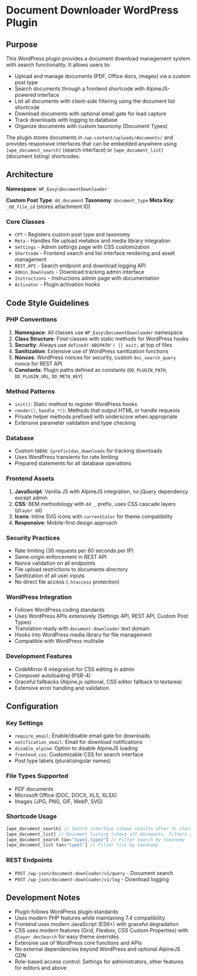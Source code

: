 # Document Downloader WordPress Plugin

## Purpose

This WordPress plugin provides a document download management system with search functionality. It allows users to:

- Upload and manage documents (PDF, Office docs, images) via a custom post type
- Search documents through a frontend shortcode with AlpineJS-powered interface  
- List all documents with client-side filtering using the document list shortcode
- Download documents with optional email gate for lead capture
- Track downloads with logging to database
- Organize documents with custom taxonomy (Document Types)

The plugin stores documents in `/wp-content/uploads/documents/` and provides responsive interfaces that can be embedded anywhere using `[wpe_document_search]` (search interface) or `[wpe_document_list]` (document listing) shortcodes.

## Architecture

**Namespace**: `WP_Easy\DocumentDownloader`

**Custom Post Type**: `dd_document` 
**Taxonomy**: `document_type`
**Meta Key**: `_dd_file_id` (stores attachment ID)

### Core Classes

- `CPT` - Registers custom post type and taxonomy
- `Meta` - Handles file upload metabox and media library integration
- `Settings` - Admin settings page with CSS customization
- `Shortcode` - Frontend search and list interface rendering and asset management
- `REST_API` - Search endpoint and download logging API
- `Admin_Downloads` - Download tracking admin interface
- `Instructions` - Instructions admin page with documentation
- `Activator` - Plugin activation hooks

## Code Style Guidelines

### PHP Conventions

1. **Namespace**: All classes use `WP_Easy\DocumentDownloader` namespace
2. **Class Structure**: Final classes with static methods for WordPress hooks
3. **Security**: Always use `defined('ABSPATH') || exit;` at top of files
4. **Sanitization**: Extensive use of WordPress sanitization functions
5. **Nonces**: WordPress nonces for security, custom `doc_search_query` nonce for REST API
6. **Constants**: Plugin paths defined as constants (`DD_PLUGIN_PATH`, `DD_PLUGIN_URL`, `DD_META_KEY`)

### Method Patterns

- `init()`: Static method to register WordPress hooks
- `render()`, `handle_*()`: Methods that output HTML or handle requests
- Private helper methods prefixed with underscore when appropriate
- Extensive parameter validation and type checking

### Database

- Custom table: `{prefix}das_downloads` for tracking downloads
- Uses WordPress transients for rate limiting
- Prepared statements for all database operations

### Frontend Assets

1. **JavaScript**: Vanilla JS with AlpineJS integration, no jQuery dependency except admin
2. **CSS**: BEM methodology with `dd__` prefix, uses CSS cascade layers (`@layer dd`)
3. **Icons**: Inline SVG icons with `currentColor` for theme compatibility
4. **Responsive**: Mobile-first design approach

### Security Practices

- Rate limiting (30 requests per 60 seconds per IP)
- Same-origin enforcement in REST API
- Nonce validation on all endpoints
- File upload restrictions to documents directory
- Sanitization of all user inputs
- No direct file access (`.htaccess` protection)

### WordPress Integration

- Follows WordPress coding standards
- Uses WordPress APIs extensively (Settings API, REST API, Custom Post Types)
- Translation ready with `document-downloader` text domain
- Hooks into WordPress media library for file management
- Compatible with WordPress multisite

### Development Features

- CodeMirror 6 integration for CSS editing in admin
- Composer autoloading (PSR-4)
- Graceful fallbacks (Alpine.js optional, CSS editor fallback to textarea)
- Extensive error handling and validation

## Configuration

### Key Settings

- `require_email`: Enable/disable email gate for downloads
- `notification_email`: Email for download notifications  
- `disable_alpine`: Option to disable AlpineJS loading
- `frontend_css`: Customizable CSS for search interface
- Post type labels (plural/singular names)

### File Types Supported

- PDF documents
- Microsoft Office (DOC, DOCX, XLS, XLSX) 
- Images (JPG, PNG, GIF, WebP, SVG)

### Shortcode Usage

```php
[wpe_document_search] // Search interface (shows results after 3+ characters)
[wpe_document_list] // Document listing (shows all documents, filters as you type)
[wpe_document_search tax="type1,type2"] // Filter search by taxonomy
[wpe_document_list tax="type1"] // Filter list by taxonomy
```

### REST Endpoints

- `POST /wp-json/document-downloader/v1/query` - Document search
- `POST /wp-json/document-downloader/v1/log` - Download logging

## Development Notes

- Plugin follows WordPress plugin standards
- Uses modern PHP features while maintaining 7.4 compatibility
- Frontend uses modern JavaScript (ES6+) with graceful degradation
- CSS uses modern features (Grid, Flexbox, CSS Custom Properties) with `@layer docSearch` for easy theme overrides
- Extensive use of WordPress core functions and APIs
- No external dependencies beyond WordPress and optional AlpineJS CDN
- Role-based access control: Settings for administrators, other features for editors and above